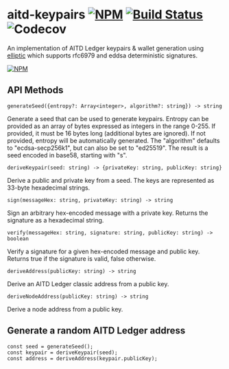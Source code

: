 # aitd-keypairs [![NPM](https://img.shields.io/npm/v/aitd-keypairs.svg)](https://npmjs.org/package/aitd-keypairs) [![Build Status](https://img.shields.io/travis/aitd/aitd-keypairs/master.svg)](https://travis-ci.org/aitd/aitd-keypairs) ![Codecov](https://img.shields.io/codecov/c/github/aitd/aitd-keypairs)

An implementation of AITD Ledger keypairs & wallet generation using
[elliptic](https://github.com/indutny/elliptic) which supports rfc6979 and
eddsa deterministic signatures.

[![NPM](https://nodei.co/npm/aitd-keypairs.png)](https://www.npmjs.org/package/aitd-keypairs)

## API Methods

```
generateSeed({entropy?: Array<integer>, algorithm?: string}) -> string
```
Generate a seed that can be used to generate keypairs. Entropy can be provided as an array of bytes expressed as integers in the range 0-255. If provided, it must be 16 bytes long (additional bytes are ignored). If not provided, entropy will be automatically generated. The "algorithm" defaults to "ecdsa-secp256k1", but can also be set to "ed25519". The result is a seed encoded in base58, starting with "s".

```
deriveKeypair(seed: string) -> {privateKey: string, publicKey: string}
```
Derive a public and private key from a seed. The keys are represented as 33-byte hexadecimal strings.

```
sign(messageHex: string, privateKey: string) -> string
```
Sign an arbitrary hex-encoded message with a private key. Returns the signature as a hexadecimal string.

```
verify(messageHex: string, signature: string, publicKey: string) -> boolean
```
Verify a signature for a given hex-encoded message and public key. Returns true if the signature is valid, false otherwise.

```
deriveAddress(publicKey: string) -> string
```
Derive an AITD Ledger classic address from a public key.

```
deriveNodeAddress(publicKey: string) -> string
```
Derive a node address from a public key.


## Generate a random AITD Ledger address

```
const seed = generateSeed();
const keypair = deriveKeypair(seed);
const address = deriveAddress(keypair.publicKey);
```
